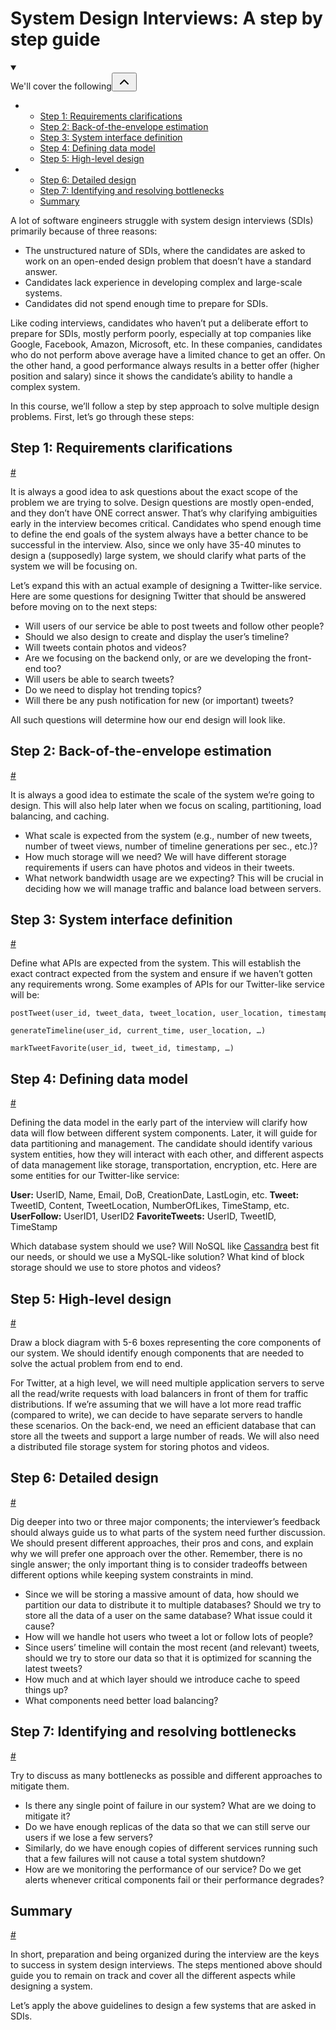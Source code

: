 # System Design Interviews: A step by step guide

<details open="" class="styles__PageTOCStyled-sc-1u9xzlw-0 kyKPAD"><summary role="button" tabindex="0" class="styles__HeadingWrap-sc-1u9xzlw-1 bJONCf"><div class="styles__HeadingWrapInner-sc-1u9xzlw-2 lazzRz"><span class="text-base font-bold tracking-wide">We'll cover the following</span><button class="icon-default ml-auto rounded-none"><svg xmlns="http://www.w3.org/2000/svg" width="24" height="24" viewBox="0 0 24 24" fill="none" stroke="currentColor" stroke-width="2" stroke-linecap="round" stroke-linejoin="round" class="feather feather-chevron-up"><polyline points="18 15 12 9 6 15"></polyline></svg></button></div></summary>

* * [Step 1: Requirements clarifications](https://www.educative.io/courses/grokking-the-system-design-interview/B8nMkqBWONo#div-stylecolorblack-background-colore2f4c7-border-radius5px-padding5px-step-1-requirements-clarificationsdiv)
  * [Step 2: Back-of-the-envelope estimation](https://www.educative.io/courses/grokking-the-system-design-interview/B8nMkqBWONo#div-stylecolorblack-background-colore2f4c7-border-radius5px-padding5px-step-2-back-of-the-envelope-estimationdiv)
  * [Step 3: System interface definition](https://www.educative.io/courses/grokking-the-system-design-interview/B8nMkqBWONo#div-stylecolorblack-background-colore2f4c7-border-radius5px-padding5px-step-3-system-interface-definitiondiv)
  * [Step 4: Defining data model](https://www.educative.io/courses/grokking-the-system-design-interview/B8nMkqBWONo#div-stylecolorblack-background-colore2f4c7-border-radius5px-padding5px-step-4-defining-data-modeldiv)
  * [Step 5: High-level design](https://www.educative.io/courses/grokking-the-system-design-interview/B8nMkqBWONo#div-stylecolorblack-background-colore2f4c7-border-radius5px-padding5px-step-5-high-level-designdiv)
* * [Step 6: Detailed design](https://www.educative.io/courses/grokking-the-system-design-interview/B8nMkqBWONo#div-stylecolorblack-background-colore2f4c7-border-radius5px-padding5px-step-6-detailed-designdiv)
  * [Step 7: Identifying and resolving bottlenecks](https://www.educative.io/courses/grokking-the-system-design-interview/B8nMkqBWONo#div-stylecolorblack-background-colore2f4c7-border-radius5px-padding5px-step-7-identifying-and-resolving-bottlenecksdiv)
  * [Summary](https://www.educative.io/courses/grokking-the-system-design-interview/B8nMkqBWONo#div-stylecolorblack-background-colore2f4c7-border-radius5px-padding5pxsummarydiv)

</details>

A lot of software engineers struggle with system design interviews (SDIs) primarily because of three reasons:

* The unstructured nature of SDIs, where the candidates are asked to work on an open-ended design problem that doesn’t have a standard answer.
* Candidates lack experience in developing complex and large-scale systems.
* Candidates did not spend enough time to prepare for SDIs.

Like coding interviews, candidates who haven’t put a deliberate effort to prepare for SDIs, mostly perform poorly, especially at top companies like Google, Facebook, Amazon, Microsoft, etc. In these companies, candidates who do not perform above average have a limited chance to get an offer. On the other hand, a good performance always results in a better offer (higher position and salary) since it shows the candidate’s ability to handle a complex system.

In this course, we’ll follow a step by step approach to solve multiple design problems. First, let’s go through these steps:

## Step 1: Requirements clarifications

[#](https://www.educative.io/courses/grokking-the-system-design-interview/B8nMkqBWONo#div-stylecolorblack-background-colore2f4c7-border-radius5px-padding5px-step-1-requirements-clarificationsdiv)

It is always a good idea to ask questions about the exact scope of the problem we are trying to solve. Design questions are mostly open-ended, and they don’t have ONE correct answer. That’s why clarifying ambiguities early in the interview becomes critical. Candidates who spend enough time to define the end goals of the system always have a better chance to be successful in the interview. Also, since we only have 35-40 minutes to design a (supposedly) large system, we should clarify what parts of the system we will be focusing on.

Let’s expand this with an actual example of designing a Twitter-like service. Here are some questions for designing Twitter that should be answered before moving on to the next steps:

* Will users of our service be able to post tweets and follow other people?
* Should we also design to create and display the user’s timeline?
* Will tweets contain photos and videos?
* Are we focusing on the backend only, or are we developing the front-end too?
* Will users be able to search tweets?
* Do we need to display hot trending topics?
* Will there be any push notification for new (or important) tweets?

All such questions will determine how our end design will look like.

## Step 2: Back-of-the-envelope estimation

[#](https://www.educative.io/courses/grokking-the-system-design-interview/B8nMkqBWONo#div-stylecolorblack-background-colore2f4c7-border-radius5px-padding5px-step-2-back-of-the-envelope-estimationdiv)

It is always a good idea to estimate the scale of the system we’re going to design. This will also help later when we focus on scaling, partitioning, load balancing, and caching.

* What scale is expected from the system (e.g., number of new tweets, number of tweet views, number of timeline generations per sec., etc.)?
* How much storage will we need? We will have different storage requirements if users can have photos and videos in their tweets.
* What network bandwidth usage are we expecting? This will be crucial in deciding how we will manage traffic and balance load between servers.

## Step 3: System interface definition

[#](https://www.educative.io/courses/grokking-the-system-design-interview/B8nMkqBWONo#div-stylecolorblack-background-colore2f4c7-border-radius5px-padding5px-step-3-system-interface-definitiondiv)

Define what APIs are expected from the system. This will establish the exact contract expected from the system and ensure if we haven’t gotten any requirements wrong. Some examples of APIs for our Twitter-like service will be:

```
postTweet(user_id, tweet_data, tweet_location, user_location, timestamp, …)  
```

```
generateTimeline(user_id, current_time, user_location, …)  
```

```
markTweetFavorite(user_id, tweet_id, timestamp, …)  
```

## Step 4: Defining data model

[#](https://www.educative.io/courses/grokking-the-system-design-interview/B8nMkqBWONo#div-stylecolorblack-background-colore2f4c7-border-radius5px-padding5px-step-4-defining-data-modeldiv)

Defining the data model in the early part of the interview will clarify how data will flow between different system components. Later, it will guide for data partitioning and management. The candidate should identify various system entities, how they will interact with each other, and different aspects of data management like storage, transportation, encryption, etc. Here are some entities for our Twitter-like service:

**User:** UserID, Name, Email, DoB, CreationDate, LastLogin, etc.
**Tweet:** TweetID, Content, TweetLocation, NumberOfLikes, TimeStamp, etc.
**UserFollow:** UserID1, UserID2
**FavoriteTweets:** UserID, TweetID, TimeStamp

Which database system should we use? Will NoSQL like [Cassandra](https://en.wikipedia.org/wiki/Apache_Cassandra) best fit our needs, or should we use a MySQL-like solution? What kind of block storage should we use to store photos and videos?

## Step 5: High-level design

[#](https://www.educative.io/courses/grokking-the-system-design-interview/B8nMkqBWONo#div-stylecolorblack-background-colore2f4c7-border-radius5px-padding5px-step-5-high-level-designdiv)

Draw a block diagram with 5-6 boxes representing the core components of our system. We should identify enough components that are needed to solve the actual problem from end to end.

For Twitter, at a high level, we will need multiple application servers to serve all the read/write requests with load balancers in front of them for traffic distributions. If we’re assuming that we will have a lot more read traffic (compared to write), we can decide to have separate servers to handle these scenarios. On the back-end, we need an efficient database that can store all the tweets and support a large number of reads. We will also need a distributed file storage system for storing photos and videos.


## Step 6: Detailed design

[#](https://www.educative.io/courses/grokking-the-system-design-interview/B8nMkqBWONo#div-stylecolorblack-background-colore2f4c7-border-radius5px-padding5px-step-6-detailed-designdiv)

Dig deeper into two or three major components; the interviewer’s feedback should always guide us to what parts of the system need further discussion. We should present different approaches, their pros and cons, and explain why we will prefer one approach over the other. Remember, there is no single answer; the only important thing is to consider tradeoffs between different options while keeping system constraints in mind.

* Since we will be storing a massive amount of data, how should we partition our data to distribute it to multiple databases? Should we try to store all the data of a user on the same database? What issue could it cause?
* How will we handle hot users who tweet a lot or follow lots of people?
* Since users’ timeline will contain the most recent (and relevant) tweets, should we try to store our data so that it is optimized for scanning the latest tweets?
* How much and at which layer should we introduce cache to speed things up?
* What components need better load balancing?

## Step 7: Identifying and resolving bottlenecks

[#](https://www.educative.io/courses/grokking-the-system-design-interview/B8nMkqBWONo#div-stylecolorblack-background-colore2f4c7-border-radius5px-padding5px-step-7-identifying-and-resolving-bottlenecksdiv)

Try to discuss as many bottlenecks as possible and different approaches to mitigate them.

* Is there any single point of failure in our system? What are we doing to mitigate it?
* Do we have enough replicas of the data so that we can still serve our users if we lose a few servers?
* Similarly, do we have enough copies of different services running such that a few failures will not cause a total system shutdown?
* How are we monitoring the performance of our service? Do we get alerts whenever critical components fail or their performance degrades?

## Summary

[#](https://www.educative.io/courses/grokking-the-system-design-interview/B8nMkqBWONo#div-stylecolorblack-background-colore2f4c7-border-radius5px-padding5pxsummarydiv)

In short, preparation and being organized during the interview are the keys to success in system design interviews. The steps mentioned above should guide you to remain on track and cover all the different aspects while designing a system.

Let’s apply the above guidelines to design a few systems that are asked in SDIs.

